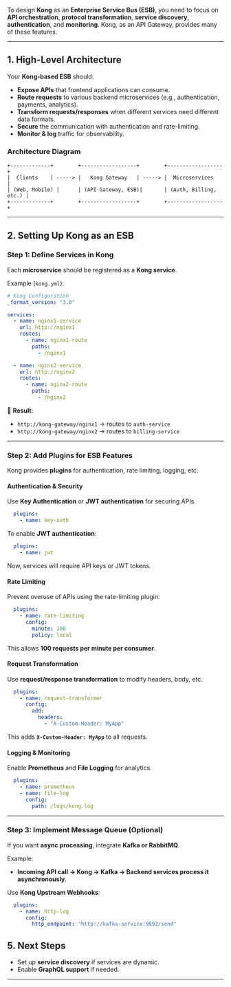 To design **Kong** as an **Enterprise Service Bus (ESB)**, you need to focus on **API orchestration**, **protocol transformation**, **service discovery**, **authentication**, and **monitoring**. Kong, as an API Gateway, provides many of these features.

---

## **1. High-Level Architecture**
Your **Kong-based ESB** should:
- **Expose APIs** that frontend applications can consume.
- **Route requests** to various backend microservices (e.g., authentication, payments, analytics).
- **Transform requests/responses** when different services need different data formats.
- **Secure** the communication with authentication and rate-limiting.
- **Monitor & log** traffic for observability.

### **Architecture Diagram**
```
+-------------+        +------------------+        +------------------+
|  Clients    | -----> |   Kong Gateway   | -----> |  Microservices   |
| (Web, Mobile) |      | (API Gateway, ESB)|       | (Auth, Billing, etc.) |
+-------------+        +------------------+        +------------------+
```

---

## **2. Setting Up Kong as an ESB**
### **Step 1: Define Services in Kong**
Each **microservice** should be registered as a **Kong service**.

Example (`kong.yml`):

```yaml
# Kong Configuration
_format_version: "3.0"

services:
  - name: nginx1-service
    url: http://nginx1
    routes:
      - name: nginx1-route
        paths:
          - /nginx1

  - name: nginx2-service
    url: http://nginx2
    routes:
      - name: nginx2-route
        paths:
          - /nginx2

```

📌 **Result**:
- `http://kong-gateway/nginx1` → routes to `auth-service`
- `http://kong-gateway/nginx2` → routes to `billing-service`
---

### **Step 2: Add Plugins for ESB Features**
Kong provides **plugins** for authentication, rate limiting, logging, etc.

####  **Authentication & Security**
Use **Key Authentication** or **JWT authentication** for securing APIs.
```yaml
  plugins:
    - name: key-auth
```

To enable **JWT authentication**:
```yaml
  plugins:
    - name: jwt
```

Now, services will require API keys or JWT tokens.

####  **Rate Limiting**
Prevent overuse of APIs using the rate-limiting plugin:
```yaml
  plugins:
    - name: rate-limiting
      config:
        minute: 100
        policy: local
```
This allows **100 requests per minute per consumer**.

####  **Request Transformation**
Use **request/response transformation** to modify headers, body, etc.
```yaml
  plugins:
    - name: request-transformer
      config:
        add:
          headers:
            - "X-Custom-Header: MyApp"
```
This adds **`X-Custom-Header: MyApp`** to all requests.

####  **Logging & Monitoring**
Enable **Prometheus** and **File Logging** for analytics.
```yaml
  plugins:
    - name: prometheus
    - name: file-log
      config:
        path: /logs/kong.log
```

---

### **Step 3: Implement Message Queue (Optional)**
If you want **async processing**, integrate **Kafka or RabbitMQ**.

Example:
- **Incoming API call → Kong → Kafka → Backend services process it asynchronously**.

Use **Kong Upstream Webhooks**:
```yaml
  plugins:
    - name: http-log
      config:
        http_endpoint: "http://kafka-service:9092/send"
```


## **5. Next Steps**
- Set up **service discovery** if services are dynamic.
- Enable **GraphQL support** if needed.

---